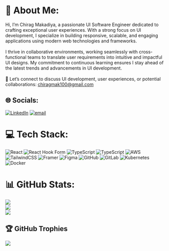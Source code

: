 # 💫 About Me:
Hi, I’m Chirag Makadiya, a passionate UI Software Engineer dedicated to crafting exceptional user experiences. With a strong focus on UI development, I specialize in building responsive, scalable, and engaging applications using modern web technologies and frameworks.<br><br>I thrive in collaborative environments, working seamlessly with cross-functional teams to translate user requirements into intuitive and impactful UI designs. My commitment to continuous learning ensures I stay ahead of the latest trends and advancements in UI development.<br><br>📩 Let’s connect to discuss UI development, user experiences, or potential collaborations: chiragmak100@gmail.com


## 🌐 Socials:
[![LinkedIn](https://img.shields.io/badge/LinkedIn-%230077B5.svg?logo=linkedin&logoColor=white)](https://linkedin.com/in/https://linkedin.com/in/chirag-makdiya/) [![email](https://img.shields.io/badge/Email-D14836?logo=gmail&logoColor=white)](mailto:chiragmak100@gmail.com) 

# 💻 Tech Stack:
![React](https://img.shields.io/badge/react-%2320232a.svg?style=for-the-badge&logo=react&logoColor=%2361DAFB) ![React Hook Form](https://img.shields.io/badge/React%20Hook%20Form-%23EC5990.svg?style=for-the-badge&logo=reacthookform&logoColor=white) ![TypeScript](https://img.shields.io/badge/typescript-%23007ACC.svg?style=for-the-badge&logo=typescript&logoColor=white) ![TypeScript](https://img.shields.io/badge/typescript-%23007ACC.svg?style=for-the-badge&logo=typescript&logoColor=white) ![AWS](https://img.shields.io/badge/AWS-%23FF9900.svg?style=for-the-badge&logo=amazon-aws&logoColor=white) ![TailwindCSS](https://img.shields.io/badge/tailwindcss-%2338B2AC.svg?style=for-the-badge&logo=tailwind-css&logoColor=white) ![Framer](https://img.shields.io/badge/Framer-black?style=for-the-badge&logo=framer&logoColor=blue) ![Figma](https://img.shields.io/badge/figma-%23F24E1E.svg?style=for-the-badge&logo=figma&logoColor=white) ![GitHub](https://img.shields.io/badge/github-%23121011.svg?style=for-the-badge&logo=github&logoColor=white) ![GitLab](https://img.shields.io/badge/gitlab-%23181717.svg?style=for-the-badge&logo=gitlab&logoColor=white) ![Kubernetes](https://img.shields.io/badge/kubernetes-%23326ce5.svg?style=for-the-badge&logo=kubernetes&logoColor=white) ![Docker](https://img.shields.io/badge/docker-%230db7ed.svg?style=for-the-badge&logo=docker&logoColor=white)
# 📊 GitHub Stats:
![](https://github-readme-stats.vercel.app/api?username=chiragmak10&theme=dark&hide_border=false&include_all_commits=true&count_private=true)<br/>
![](https://nirzak-streak-stats.vercel.app/?user=chiragmak10&theme=dark&hide_border=false)<br/>
![](https://github-readme-stats.vercel.app/api/top-langs/?username=chiragmak10&theme=dark&hide_border=false&include_all_commits=true&count_private=true&layout=compact)

## 🏆 GitHub Trophies
![](https://github-profile-trophy.vercel.app/?username=chiragmak10&theme=radical&no-frame=false&no-bg=true&margin-w=4)


